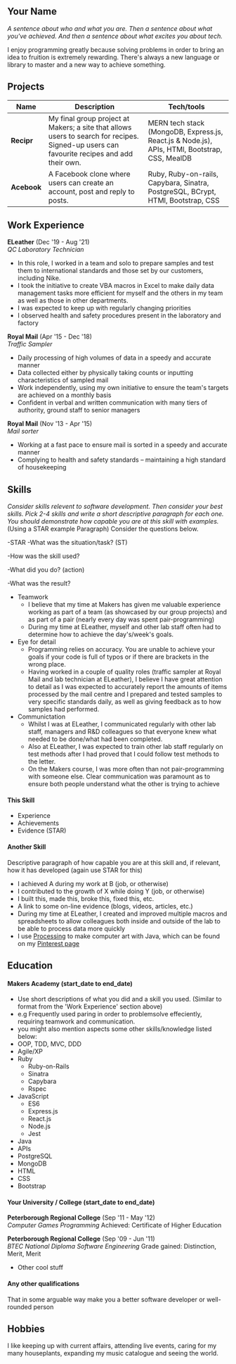 ## Your Name

*A sentence about who and what you are. Then a sentence about what you've achieved. And then a sentence about what excites you about tech.*

I enjoy programming greatly because solving problems in order to bring an idea to fruition is extremely rewarding.  There's always a new language or library to master and a new way to achieve something.

## Projects

| Name                         | Description       | Tech/tools        |
| ---------------------------- | ----------------- | ----------------- |
| **Recipr**            | My final group project at Makers; a site that allows users to search for recipes.  Signed-up users can favourite recipes and add their own. | MERN tech stack (MongoDB, Express.js, React.js & Node.js), APIs, HTMl, Bootstrap, CSS, MealDB |
| **Acebook** | A Facebook clone where users can create an account, post and reply to posts.  | Ruby, Ruby-on-rails, Capybara, Sinatra, PostgreSQL, BCrypt, HTMl, Bootstrap, CSS              |

## Work Experience
**ELeather** (Dec '19 - Aug '21)  
_QC Laboratory Technician_

- In this role, I worked in a team and solo to prepare samples and test them to international standards and those set by our customers, including Nike.
- I took the initiative to create VBA macros in Excel to make daily data management tasks more efficient for myself and the others in my team as well as those in other departments.
- I was expected to keep up with regularly changing priorities
-	I observed health and safety procedures present in the laboratory and factory

**Royal Mail** (Apr '15 - Dec '18)  
_Traffic Sampler_

- Daily processing of high volumes of data in a speedy and accurate manner
- Data collected either by physically taking counts or inputting characteristics of sampled mail
-	Work independently, using my own initiative to ensure the team's targets are achieved on a monthly basis
-	Confident in verbal and written communication with many tiers of authority, ground staff to senior managers

**Royal Mail** (Nov '13 - Apr '15)  
_Mail sorter_

- Working at a fast pace to ensure mail is sorted in a speedy and accurate manner
- Complying to health and safety standards – maintaining a high standard of housekeeping


## Skills

*Consider skills relevent to software development. Then consider your best skills. Pick 2-4 skills and write a short descriptive paragraph for each one. You should demonstrate how capable you are at this skill with examples.*
(Using a STAR example Paragraph) Consider the questions below.

-STAR
-What was the situation/task? (ST)

-How was the skill used?

-What did you do? (action)

-What was the result?

- Teamwork
  * I believe that my time at Makers has given me valuable experience working as part of a team (as showcased by our group projects) and as part of a pair (nearly every day was spent pair-programming)
  * During my time at ELeather, myself and other lab staff often had to determine how to achieve the day's/week's goals.
- Eye for detail
  * Programming relies on accuracy.  You are unable to achieve your goals if your code is full of typos or if there are brackets in the wrong place.
  * Having worked in a couple of quality roles (traffic sampler at Royal Mail and lab technician at ELeather), I believe I have great attention to detail as I was expected to accurately report the amounts of items processed by the mail centre and I prepared and tested samples to very specific standards daily, as well as giving feedback as to how samples had performed.
- Communictation
  * Whilst I was at ELeather, I communicated regularly with other lab staff, managers and R&D colleagues so that everyone knew what needed to be done/what had been completed.
  * Also at ELeather, I was expected to train other lab staff regularly on test methods after I had proved that I could follow test methods to the letter.
  * On the Makers course, I was more often than not pair-programming with someone else.  Clear communication was paramount as to ensure both people understand what the other is trying to achieve


#### This Skill

- Experience
- Achievements
- Evidence (STAR)

#### Another Skill

Descriptive paragraph of how capable you are at this skill and, if relevant, how it has developed (again use STAR for this)

- I achieved A during my work at B (job, or otherwise)
- I contributed to the growth of X while doing Y (job, or otherwise)
- I built this, made this, broke this, fixed this, etc.
- A link to some on-line evidence (blogs, videos, articles, etc.)
- During my time at ELeather, I created and improved multiple macros and spreadsheets to allow colleagues both inside and outside of the lab to be able to process data more quickly
- I use [Processing](https://processing.org/ "Processing") to make computer art with Java, which can be found on my [Pinterest page](https://www.instagram.com/sialjac/ "Pinterest page")

## Education

#### Makers Academy (start_date to end_date)
- Use short descriptions of what you did and a skill you used. (Similar to format from the 'Work Experience' section above)
- e.g Frequently used paring in order to problemsolve effeciently, requiring teamwork and communication.
- you might also mention aspects some other skills/knowledge listed below: 
- OOP, TDD, MVC, DDD
- Agile/XP
- Ruby
  * Ruby-on-Rails
  * Sinatra
  * Capybara
  * Rspec
- JavaScript
  * ES6
  * Express.js
  * React.js
  * Node.js
  * Jest
- Java
- APIs
- PostgreSQL
- MongoDB
- HTML
- CSS
- Bootstrap

#### Your University / College (start_date to end_date)

**Peterborough Regional College** (Sep '11 - May '12)  
_Computer Games Programming_
Achieved: Certificate of Higher Education

**Peterborough Regional College** (Sep '09 - Jun '11)  
_BTEC National Diploma Software Engineering_
Grade gained: Distinction, Merit, Merit

- Other cool stuff

#### Any other qualifications

That in some arguable way make you a better software developer or well-rounded person

## Hobbies

I like keeping up with current affairs, attending live events, caring for my many houseplants, expanding my music catalogue and seeing the world.
